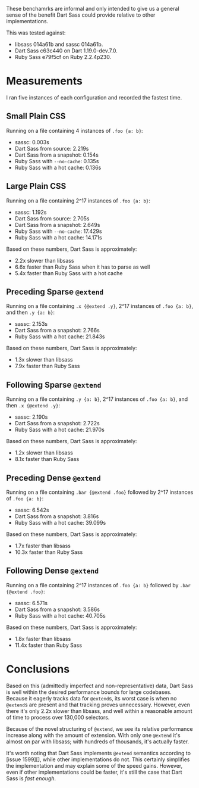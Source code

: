 These benchamrks are informal and only intended to give us a general sense of
the benefit Dart Sass could provide relative to other implementations.

This was tested against:

* libsass 014a61b and sassc 014a61b.
* Dart Sass c63c440 on Dart 1.19.0-dev.7.0.
* Ruby Sass e79f5cf on Ruby 2.2.4p230.

# Measurements

I ran five instances of each configuration and recorded the fastest time.

## Small Plain CSS

Running on a file containing 4 instances of `.foo {a: b}`:

* sassc: 0.003s
* Dart Sass from source: 2.219s
* Dart Sass from a snapshot: 0.154s
* Ruby Sass with `--no-cache`: 0.135s
* Ruby Sass with a hot cache: 0.136s

## Large Plain CSS

Running on a file containing 2^17 instances of `.foo {a: b}`:

* sassc: 1.192s
* Dart Sass from source: 2.705s
* Dart Sass from a snapshot: 2.649s
* Ruby Sass with `--no-cache`: 17.429s
* Ruby Sass with a hot cache: 14.171s

Based on these numbers, Dart Sass is approximately:

* 2.2x slower than libsass
* 6.6x faster than Ruby Sass when it has to parse as well
* 5.4x faster than Ruby Sass with a hot cache

## Preceding Sparse `@extend`

Running on a file containing `.x {@extend .y}`, 2^17 instances of `.foo {a: b}`,
and then `.y {a: b}`:

* sassc: 2.153s
* Dart Sass from a snapshot: 2.766s
* Ruby Sass with a hot cache: 21.843s

Based on these numbers, Dart Sass is approximately:

* 1.3x slower than libsass
* 7.9x faster than Ruby Sass

## Following Sparse `@extend`

Running on a file containing `.y {a: b}`, 2^17 instances of `.foo {a: b}`,
and then `.x {@extend .y}`:

* sassc: 2.190s
* Dart Sass from a snapshot: 2.722s
* Ruby Sass with a hot cache: 21.970s

Based on these numbers, Dart Sass is approximately:

* 1.2x slower than libsass
* 8.1x faster than Ruby Sass

## Preceding Dense `@extend`

Running on a file containing `.bar {@extend .foo}` followed by 2^17 instances of
`.foo {a: b}`:

* sassc: 6.542s
* Dart Sass from a snapshot: 3.816s
* Ruby Sass with a hot cache: 39.099s

Based on these numbers, Dart Sass is approximately:

* 1.7x faster than libsass
* 10.3x faster than Ruby Sass

## Following Dense `@extend`

Running on a file containing 2^17 instances of `.foo {a: b}` followed by
`.bar {@extend .foo}`:

* sassc: 6.571s
* Dart Sass from a snapshot: 3.586s
* Ruby Sass with a hot cache: 40.705s

Based on these numbers, Dart Sass is approximately:

* 1.8x faster than libsass
* 11.4x faster than Ruby Sass

# Conclusions

Based on this (admittedly imperfect and non-representative) data, Dart Sass is
well within the desired performance bounds for large codebases. Because it
eagerly tracks data for `@extend`s, its worst case is when no `@extend`s are
present and that tracking proves unnecessary. However, even there it's only 2.2x
slower than libsass, and well within a reasonable amount of time to process over
130,000 selectors.

Because of the novel structuring of `@extend`, we see its relative performance
increase along with the amount of extension. With only one `@extend` it's almost
on par with libsass; with hundreds of thousands, it's actually faster.

It's worth noting that Dart Sass implements `@extend` semantics according to
[issue 1599][], while other implementations do not. This certainly simplifies
the implementation and may explain some of the speed gains. However, even if
other implementations could be faster, it's still the case that Dart Sass is
*fast enough*.

[1599]: https://github.com/sass/sass/issues/1599

